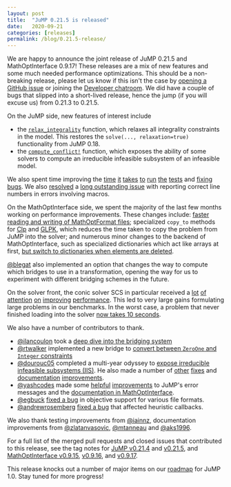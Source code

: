 ```yaml
---
layout: post
title:  "JuMP 0.21.5 is released"
date:   2020-09-21
categories: [releases]
permalink: /blog/0.21.5-release/
---
```


We are happy to announce the joint release of JuMP 0.21.5 and MathOptInterface
0.9.17! These releases are a mix of new features and some much needed
performance optimizations. This should be a non-breaking release, please let us
know if this isn't the case by [opening a GitHub issue](https://github.com/jump-dev/JuMP.jl/issues/new/choose)
or joining the [Developer chatroom](/chatroom). We did have
a couple of bugs that slipped into a short-lived release, hence the jump (if you
will excuse us) from 0.21.3 to 0.21.5.

On the JuMP side, new features of interest include
* the [`relax_integrality`](https://jump.dev/JuMP.jl/v0.21.5/variables/#JuMP.relax_integrality)
function, which relaxes all integrality constraints in the model. This restores
the `solve(..., relaxation=true)` functionality from JuMP 0.18.
* the [`compute_conflict!`](https://jump.dev/JuMP.jl/v0.21.5/solutions/#JuMP.compute_conflict!)
function, which exposes the ability of some solvers to compute an irreducible
infeasible subsystem of an infeasible model.

We also spent time improving the [time](https://github.com/jump-dev/JuMP.jl/pull/2279)
[it](https://github.com/jump-dev/JuMP.jl/pull/2284)
[takes](https://github.com/jump-dev/JuMP.jl/pull/2285)
[to](https://github.com/jump-dev/JuMP.jl/pull/2286)
[run](https://github.com/jump-dev/JuMP.jl/pull/2303)
[the](https://github.com/jump-dev/JuMP.jl/pull/2306)
[tests](https://github.com/jump-dev/JuMP.jl/pull/2307) and
[fixing bugs](https://github.com/jump-dev/JuMP.jl/pull/2271). We also
[resolved](https://github.com/jump-dev/JuMP.jl/pull/2276) a
[long outstanding issue](https://github.com/jump-dev/JuMP.jl/issues/1174) with
reporting correct line numbers in errors involving macros.

On the MathOptInterface side, we spent the majority of the last few months
working on performance improvements. These changes include: [faster reading and
writing of MathOptFormat files](https://github.com/jump-dev/MathOptInterface.jl/pull/1111);
specialized `copy_to` methods for [Clp](https://github.com/jump-dev/Clp.jl/pull/94)
and [GLPK](https://github.com/jump-dev/GLPK.jl/pull/143), which reduces the time
taken to copy the problem from JuMP into the solver; and numerous minor changes
to the backend of MathOptInterface, such as specialized dictionaries which act
like arrays at first, [but switch to dictionaries when elements are deleted](https://github.com/jump-dev/MathOptInterface.jl/pull/1142).

[@blegat](https://github.com/blegat) also implemented an option that changes the
way to compute which bridges to use in a transformation, opening the way for us
to experiment with different bridging schemes in the future.

On the solver front, the conic solver SCS in particular received a
[lot](https://github.com/jump-dev/SCS.jl/pull/182)
[of](https://github.com/jump-dev/SCS.jl/pull/185)
[attention](https://github.com/jump-dev/SCS.jl/pull/189)
[on](https://github.com/jump-dev/SCS.jl/pull/191)
[improving](https://github.com/jump-dev/SCS.jl/pull/192)
[performance](https://github.com/jump-dev/SCS.jl/pull/196). This led to very
large gains formulating large problems in our benchmarks. In the worst case, a
problem that never finished loading into the solver [now takes 10 seconds](https://github.com/jump-dev/SCS.jl/issues/181).

We also have a number of contributors to thank.
* [@ilancoulon](https://github.com/ilancoulon) took a [deep dive into the bridging system](https://github.com/jump-dev/MathOptInterface.jl/pull/1101)
* [@rtwalker](https://github.com/rtwalker) implemented a new bridge to [convert
between `ZeroOne` and `Integer` constraints](https://github.com/jump-dev/MathOptInterface.jl/pull/1099)
* [@dourouc05](https://github.com/dourouc05) completed a multi-year odyssey
to [expose irreducible infeasible subsystems (IIS)](https://github.com/jump-dev/JuMP.jl/pull/2300).
He also made a number of [other](https://github.com/jump-dev/MathOptInterface.jl/pull/1149)
[fixes](https://github.com/jump-dev/JuMP.jl/pull/2317)
and [documentation](https://github.com/jump-dev/JuMP.jl/pull/2316)
[improvements](https://github.com/jump-dev/JuMP.jl/pull/2264).
* [@yashcodes](https://github.com/yashcodes) made some [helpful](https://github.com/jump-dev/JuMP.jl/pull/2222)
[improvements](https://github.com/jump-dev/JuMP.jl/pull/2203) to JuMP's error
messages and the [documentation in MathOptInterface](https://github.com/jump-dev/MathOptInterface.jl/pull/1050).
* [@egbuck](https://github.com/egbuck) [fixed a bug](https://github.com/jump-dev/MathOptInterface.jl/pull/1124)
in objective support for various file formats.
* [@andrewrosemberg](https://github/com/andrewrosemberg) [fixed a bug](https://github.com/jump-dev/JuMP.jl/pull/2319)
that affected heuristic callbacks.

We also thank testing improvements from [@iainnz](https://github/com/iainnz),
documentation improvements from  [@zlatanvasovic](https://github/com/zlatanvasovic),
[@mtanneau](https://github/com/mtanneau) and [@aks1996](https://github/com/aks1996).

For a full list of the merged pull requests and closed issues that contributed
to this release, see the tag notes for [JuMP v0.21.4](https://github.com/jump-dev/JuMP.jl/releases/tag/v0.21.4)
and [v0.21.5](https://github.com/jump-dev/JuMP.jl/releases/tag/v0.21.5),
and [MathOptInterface v0.9.15](https://github.com/jump-dev/MathOptInterface.jl/releases/tag/v0.9.15),
[v0.9.16](https://github.com/jump-dev/MathOptInterface.jl/releases/tag/v0.9.16),
and [v0.9.17](https://github.com/jump-dev/MathOptInterface.jl/releases/tag/v0.9.17).

This release knocks out a number of major items on our
[roadmap](https://jump.dev/JuMP.jl/v0.21.5/roadmap/) for JuMP 1.0. Stay
tuned for more progress!
